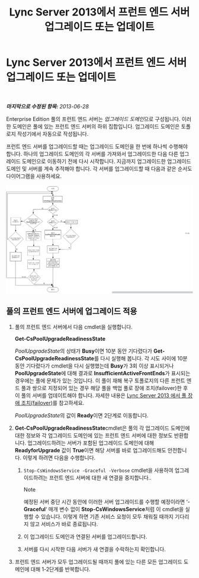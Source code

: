 ﻿---
title: Lync Server 2013에서 프런트 엔드 서버 업그레이드 또는 업데이트
TOCTitle: Lync Server 2013에서 프런트 엔드 서버 업그레이드 또는 업데이트
ms:assetid: 20fa39ae-ecfb-4c72-9cc4-8e183d3c752f
ms:mtpsurl: https://technet.microsoft.com/ko-kr/library/JJ204736(v=OCS.15)
ms:contentKeyID: 49303034
ms.date: 08/10/2015
mtps_version: v=OCS.15
ms.translationtype: HT
---

# Lync Server 2013에서 프런트 엔드 서버 업그레이드 또는 업데이트

 

_**마지막으로 수정된 항목:** 2013-06-28_

Enterprise Edition 풀의 프런트 엔드 서버는 *업그레이드 도메인*으로 구성됩니다. 이러한 도메인은 풀에 있는 프런트 엔드 서버의 하위 집합입니다. 업그레이드 도메인은 토폴로지 작성기에서 자동으로 작성됩니다.

프런트 엔드 서버를 업그레이드할 때는 업그레이드 도메인을 한 번에 하나씩 수행해야 합니다. 하나의 업그레이드 도메인의 각 서버를 가져와서 업그레이드한 다음 다른 업그레이드 도메인으로 이동하기 전에 다시 시작합니다. 지금까지 업그레이드한 업그레이드 도메인 및 서버를 계속 추적해야 합니다. 각 서버를 업그레이드할 때 다음과 같은 순서도 다이어그램을 사용하세요.

![서버 업그레이드 순서도](images/JJ204736.42ed59a4-1c26-49f7-ade4-a5a788457ab9(OCS.15).jpg "서버 업그레이드 순서도")

## 풀의 프런트 엔드 서버에 업그레이드 적용

1.  풀의 프런트 엔드 서버에서 다음 cmdlet을 실행합니다.
    
    **Get-CsPoolUpgradeReadinessState**
    
    *PoolUpgradeState*의 상태가 **Busy**이면 10분 동안 기다렸다가 **Get-CsPoolUpgradeReadinessState**를 다시 실행해 봅니다. 각 시도 사이에 10분 동안 기다렸다가 cmdlet을 다시 실행했는데 **Busy**가 3회 이상 표시되거나 **PoolUpgradeState**에 대해 결과로 **InsufficientActiveFrontEnds**가 표시되는 경우에는 풀에 문제가 있는 것입니다. 이 풀이 재해 복구 토폴로지의 다른 프런트 엔드 풀과 쌍으로 지정되어 있는 경우 해당 풀을 백업 풀로 장애 조치(failover)한 후 이 풀의 서버를 업데이트해야 합니다. 자세한 내용은 [Lync Server 2013 에서 풀 장애 조치(failover)](lync-server-2013-failing-over-a-pool.md)를 참고하세요.
    
    *PoolUpgradeState*의 값이 **Ready**이면 2단계로 이동합니다.

2.  **Get-CsPoolUpgradeReadinessState**cmdlet은 풀의 각 업그레이드 도메인에 대한 정보와 각 업그레이드 도메인에 있는 프런트 엔드 서버에 대한 정보도 반환합니다. 업그레이드하려는 서버가 포함된 업그레이드 도메인에 대해 **ReadyforUpgrade** 값이 **True**이면 해당 서버를 바로 업그레이드해도 안전합니다. 이렇게 하려면 다음을 수행합니다.
    
    1.  `Stop-CsWindowsService -Graceful -Verbose` cmdlet을 사용하여 업그레이드하려는 프런트 엔드 서버에 대한 새 연결을 중지합니다..
        

        > [!NOTE]
        > 예정된 서버 중단 시간 동안에 이러한 서버 업그레이드를 수행할 예정이라면 ‘-<STRONG>Graceful</STRONG>‘ 매개 변수 없이 <STRONG>Stop-CsWindowsService</STRONG>처럼 이 cmdlet을 실행할 수 있습니다. 이렇게 하면 기존 서비스 요청이 모두 채워질 때까지 기다리지 않고 서비스가 바로 종료됩니다.

    
    2.  이 업그레이드 도메인과 연결된 서버를 업그레이드합니다.
    
    3.  서버를 다시 시작한 다음 서버가 새 연결을 수락하는지 확인합니다.

3.  프런트 엔드 서버가 모두 업그레이드될 때까지 풀에 있는 다른 모든 업그레이드 도메인에 대해 1-2단계를 반복합니다.

